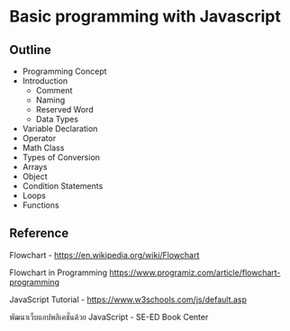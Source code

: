 # Basic programming with Javascript

## Outline

- Programming Concept
- Introduction
  - Comment
  - Naming
  - Reserved Word
  - Data Types
- Variable Declaration
- Operator
- Math Class
- Types of Conversion
- Arrays
- Object
- Condition Statements
- Loops
- Functions

## Reference

Flowchart - <https://en.wikipedia.org/wiki/Flowchart>

Flowchart in Programming <https://www.programiz.com/article/flowchart-programming>

JavaScript Tutorial - <https://www.w3schools.com/js/default.asp>

พัฒนาเว็บแอปพลิเคชั่นด้วย JavaScript - SE-ED Book Center

